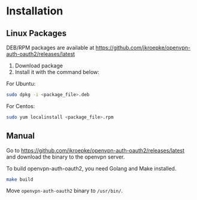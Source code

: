 # Installation

## Linux Packages

DEB/RPM packages are available at https://github.com/jkroepke/openvpn-auth-oauth2/releases/latest

1. Download package
2. Install it with the command below:

For Ubuntu:

```bash
sudo dpkg -i <package_file>.deb
```

For Centos:

```bash
sudo yum localinstall <package_file>.rpm
```

## Manual

Go to https://github.com/jkroepke/openvpn-auth-oauth2/releases/latest and download the binary to the openvpn server.

To build openvpn-auth-oauth2, you need Golang and Make installed.

```bash
make build
```

Move `openvpn-auth-oauth2` binary to `/usr/bin/`.
